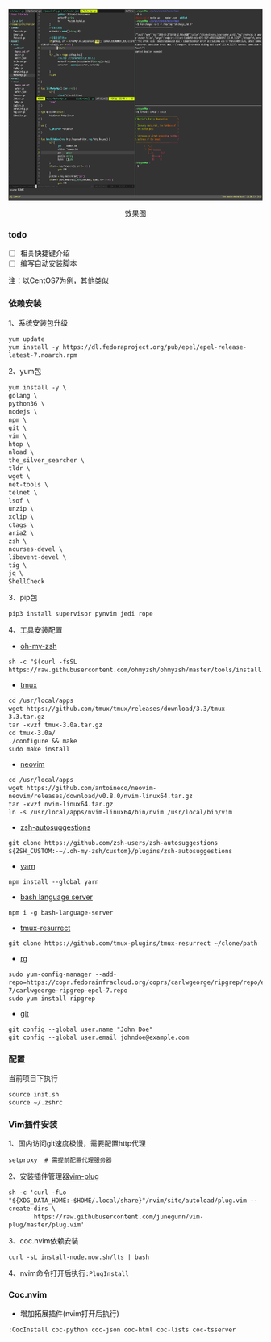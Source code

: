 <p align="center"><img src="./worker.png" align="center" height="380" width="600" ></p>
<p align="center">效果图</p>

### todo
- [ ] 相关快捷键介绍
- [ ] 编写自动安装脚本

注：以CentOS7为例，其他类似
### 依赖安装
1、系统安装包升级
```shell
yum update
yum install -y https://dl.fedoraproject.org/pub/epel/epel-release-latest-7.noarch.rpm
```
2、yum包
```shell
yum install -y \
golang \
python36 \
nodejs \
npm \
git \
vim \
htop \
nload \
the_silver_searcher \
tldr \
wget \
net-tools \
telnet \
lsof \
unzip \
xclip \
ctags \
aria2 \
zsh \
ncurses-devel \
libevent-devel \
tig \
jq \
ShellCheck
```
3、pip包
```shell
pip3 install supervisor pynvim jedi rope
```
4、工具安装配置
* [oh-my-zsh](https://github.com/ohmyzsh/ohmyzsh)
```shell
sh -c "$(curl -fsSL https://raw.githubusercontent.com/ohmyzsh/ohmyzsh/master/tools/install.sh)""
```
* [tmux](https://github.com/tmux/tmux)
```shell
cd /usr/local/apps
wget https://github.com/tmux/tmux/releases/download/3.3/tmux-3.3.tar.gz
tar -xvzf tmux-3.0a.tar.gz
cd tmux-3.0a/
./configure && make
sudo make install
```
* [neovim](https://github.com/neovim/neovim/releases/tag/v0.4.3)
```shell
cd /usr/local/apps
wget https://github.com/antoineco/neovim-neovim/releases/download/v0.8.0/nvim-linux64.tar.gz
tar -xvzf nvim-linux64.tar.gz
ln -s /usr/local/apps/nvim-linux64/bin/nvim /usr/local/bin/vim
```
* [zsh-autosuggestions](https://github.com/zsh-users/zsh-autosuggestions/blob/master/INSTALL.md#oh-my-zsh)
```shell
git clone https://github.com/zsh-users/zsh-autosuggestions ${ZSH_CUSTOM:-~/.oh-my-zsh/custom}/plugins/zsh-autosuggestions
```
* [yarn](https://classic.yarnpkg.com/en/docs/install#mac-stable)
```shell
npm install --global yarn
```

* [bash language server](https://github.com/bash-lsp/bash-language-server)
```
npm i -g bash-language-server
```

* [tmux-resurrect](https://github.com/tmux-plugins/tmux-resurrect)
```
git clone https://github.com/tmux-plugins/tmux-resurrect ~/clone/path
```

* [rg](https://github.com/BurntSushi/ripgrep#installation)
```
sudo yum-config-manager --add-repo=https://copr.fedorainfracloud.org/coprs/carlwgeorge/ripgrep/repo/epel-7/carlwgeorge-ripgrep-epel-7.repo
sudo yum install ripgrep
```

* [git](https://git-scm.com/book/zh/v2/%E8%B5%B7%E6%AD%A5-%E5%88%9D%E6%AC%A1%E8%BF%90%E8%A1%8C-Git-%E5%89%8D%E7%9A%84%E9%85%8D%E7%BD%AE)
```
git config --global user.name "John Doe"
git config --global user.email johndoe@example.com
```

### 配置
当前项目下执行
```shell
source init.sh
source ~/.zshrc
```

### Vim插件安装
1、国内访问git速度极慢，需要配置http代理
```shell
setproxy  # 需提前配置代理服务器
```
2、安装插件管理器[vim-plug](https://github.com/junegunn/vim-plug)
```shell
sh -c 'curl -fLo "${XDG_DATA_HOME:-$HOME/.local/share}"/nvim/site/autoload/plug.vim --create-dirs \
       https://raw.githubusercontent.com/junegunn/vim-plug/master/plug.vim'
```
3、coc.nvim依赖安装
```
curl -sL install-node.now.sh/lts | bash
```
4、nvim命令打开后执行`:PlugInstall`

### Coc.nvim
* 增加拓展插件(nvim打开后执行)
```vim
:CocInstall coc-python coc-json coc-html coc-lists coc-tsserver
```
